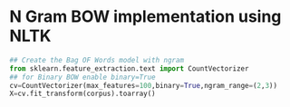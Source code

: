 # N Gram BOW implementation using NLTK

```python
## Create the Bag OF Words model with ngram
from sklearn.feature_extraction.text import CountVectorizer
## for Binary BOW enable binary=True
cv=CountVectorizer(max_features=100,binary=True,ngram_range=(2,3))
X=cv.fit_transform(corpus).toarray()
```
